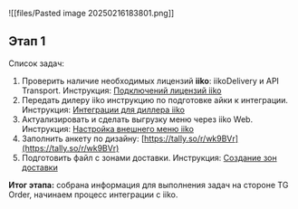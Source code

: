 ![[files/Pasted image 20250216183801.png]]
## Этап 1

Список задач: 
1. Проверить наличие необходимых лицензий **iiko**: iikoDelivery и API Transport. Инструкция: [Подключений лицензий iiko](Подключение_лицензий_iiko)
2. Передать дилеру iiko инструкцию по подготовке айки к интеграции. Инструкция: [Интеграции для диллера iiko](Интеграции_для_диллера_iiko)
3. Актуализировать и сделать выгрузку меню через iiko Web. Инструкция: [Настройка внешнего меню iiko](./Внешнее_меню_iiko)
4. Заполнить анкету по дизайну: [https://tally.so/r/wk9BVr](https://tally.so/r/wk9BVr)
5. Подготовить файл с зонами доставки. Инструкция: [Создание зон доставки](🚚_Создание_зон_доставки)

**Итог этапа:** собрана информация для выполнения задач на стороне TG Order, начинаем процесс интеграции с iiko.